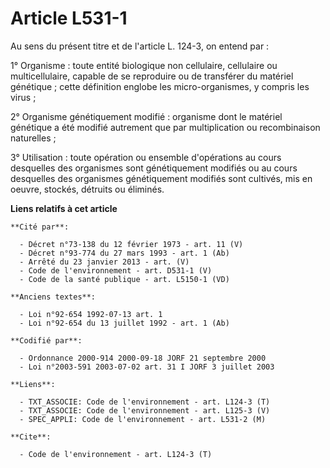 # Article L531-1

Au sens du présent titre et de l'article L. 124-3, on entend par :

1° Organisme : toute entité biologique non cellulaire, cellulaire ou multicellulaire, capable de se reproduire ou de
transférer du matériel génétique ; cette définition englobe les micro-organismes, y compris les virus ;

2° Organisme génétiquement modifié : organisme dont le matériel génétique a été modifié autrement que par multiplication ou
recombinaison naturelles ;

3° Utilisation : toute opération ou ensemble d'opérations au cours desquelles des organismes sont génétiquement modifiés ou
au cours desquelles des organismes génétiquement modifiés sont cultivés, mis en oeuvre, stockés, détruits ou éliminés.

**Liens relatifs à cet article**

	**Cité par**:

	  - Décret n°73-138 du 12 février 1973 - art. 11 (V)
	  - Décret n°93-774 du 27 mars 1993 - art. 1 (Ab)
	  - Arrêté du 23 janvier 2013 - art. (V)
	  - Code de l'environnement - art. D531-1 (V)
	  - Code de la santé publique - art. L5150-1 (VD)

	**Anciens textes**:

	  - Loi n°92-654 1992-07-13 art. 1
	  - Loi n°92-654 du 13 juillet 1992 - art. 1 (Ab)

	**Codifié par**:

	  - Ordonnance 2000-914 2000-09-18 JORF 21 septembre 2000
	  - Loi n°2003-591 2003-07-02 art. 31 I JORF 3 juillet 2003

	**Liens**:

	  - TXT_ASSOCIE: Code de l'environnement - art. L124-3 (T)
	  - TXT_ASSOCIE: Code de l'environnement - art. L125-3 (V)
	  - SPEC_APPLI: Code de l'environnement - art. L531-2 (M)

	**Cite**:

	  - Code de l'environnement - art. L124-3 (T)
